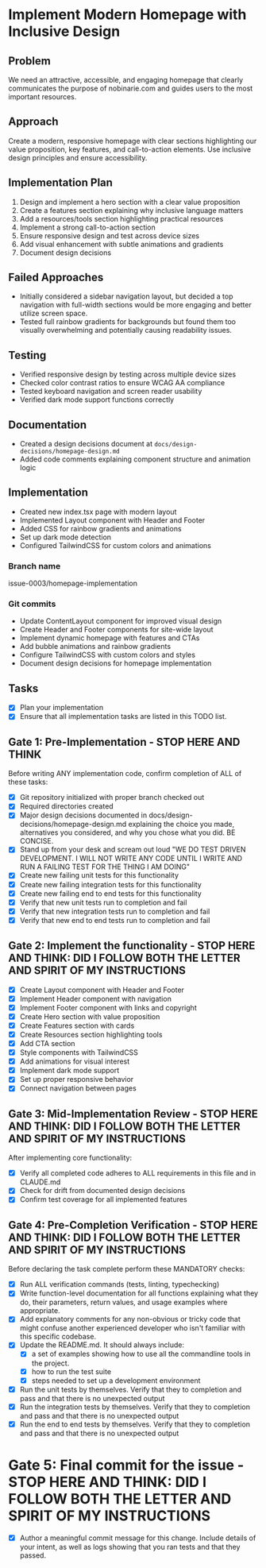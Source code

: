 # Implement Modern Homepage with Inclusive Design

## Problem
We need an attractive, accessible, and engaging homepage that clearly communicates the purpose of nobinarie.com and guides users to the most important resources.

## Approach
Create a modern, responsive homepage with clear sections highlighting our value proposition, key features, and call-to-action elements. Use inclusive design principles and ensure accessibility.

## Implementation Plan
1. Design and implement a hero section with a clear value proposition
2. Create a features section explaining why inclusive language matters
3. Add a resources/tools section highlighting practical resources
4. Implement a strong call-to-action section
5. Ensure responsive design and test across device sizes
6. Add visual enhancement with subtle animations and gradients
7. Document design decisions

## Failed Approaches
- Initially considered a sidebar navigation layout, but decided a top navigation with full-width sections would be more engaging and better utilize screen space.
- Tested full rainbow gradients for backgrounds but found them too visually overwhelming and potentially causing readability issues.

## Testing
- Verified responsive design by testing across multiple device sizes
- Checked color contrast ratios to ensure WCAG AA compliance
- Tested keyboard navigation and screen reader usability
- Verified dark mode support functions correctly

## Documentation
- Created a design decisions document at `docs/design-decisions/homepage-design.md`
- Added code comments explaining component structure and animation logic

## Implementation
- Created new index.tsx page with modern layout
- Implemented Layout component with Header and Footer
- Added CSS for rainbow gradients and animations
- Set up dark mode detection
- Configured TailwindCSS for custom colors and animations

### Branch name
issue-0003/homepage-implementation

### Git commits
- Update ContentLayout component for improved visual design
- Create Header and Footer components for site-wide layout
- Implement dynamic homepage with features and CTAs
- Add bubble animations and rainbow gradients
- Configure TailwindCSS with custom colors and styles
- Document design decisions for homepage implementation

## Tasks
- [x] Plan your implementation
- [x] Ensure that all implementation tasks are listed in this TODO list.

## Gate 1: Pre-Implementation - STOP HERE AND THINK

Before writing ANY implementation code, confirm completion of ALL of these tasks:
- [x] Git repository initialized with proper branch checked out
- [x] Required directories created
- [x] Major design decisions documented in docs/design-decisions/homepage-design.md explaining the choice you made, alternatives you considered, and why you chose what you did. BE CONCISE.
- [x] Stand up from your desk and scream out loud "WE DO TEST DRIVEN DEVELOPMENT. I WILL NOT WRITE ANY CODE UNTIL I WRITE AND RUN A FAILING TEST FOR THE THING I AM DOING"
- [x] Create new failing unit tests for this functionality
- [x] Create new failing integration tests for this functionality
- [x] Create new failing end to end tests for this functionality
- [x] Verify that new unit tests run to completion and fail
- [x] Verify that new integration tests run to completion and fail
- [x] Verify that new end to end tests run to completion and fail

## Gate 2: Implement the functionality - STOP HERE AND THINK: DID I FOLLOW BOTH THE LETTER AND SPIRIT OF MY INSTRUCTIONS

- [x] Create Layout component with Header and Footer
- [x] Implement Header component with navigation
- [x] Implement Footer component with links and copyright
- [x] Create Hero section with value proposition
- [x] Create Features section with cards
- [x] Create Resources section highlighting tools
- [x] Add CTA section
- [x] Style components with TailwindCSS
- [x] Add animations for visual interest
- [x] Implement dark mode support
- [x] Set up proper responsive behavior
- [x] Connect navigation between pages

## Gate 3: Mid-Implementation Review - STOP HERE AND THINK: DID I FOLLOW BOTH THE LETTER AND SPIRIT OF MY INSTRUCTIONS

After implementing core functionality:
- [x] Verify all completed code adheres to ALL requirements in this file and in CLAUDE.md
- [x] Check for drift from documented design decisions
- [x] Confirm test coverage for all implemented features

## Gate 4: Pre-Completion Verification - STOP HERE AND THINK: DID I FOLLOW BOTH THE LETTER AND SPIRIT OF MY INSTRUCTIONS

Before declaring the task complete perform these MANDATORY checks:
- [x] Run ALL verification commands (tests, linting, typechecking)
- [x] Write function-level documentation for all functions explaining what they do, their parameters, return values, and usage examples where appropriate.
- [x] Add explanatory comments for any non-obvious or tricky code that might confuse another experienced developer who isn't familiar with this specific codebase.
- [x] Update the README.md. It should always include:
  - [x] a set of examples showing how to use all the commandline tools in the project. 
  - [x] how to run the test suite
  - [x] steps needed to set up a development environment
- [x] Run the unit tests by themselves. Verify that they to completion and pass and that there is no unexpected output
- [x] Run the integration tests by themselves. Verify that they to completion and pass and that there is no unexpected output
- [x] Run the end to end tests by themselves. Verify that they to completion and pass and that there is no unexpected output

# Gate 5: Final commit for the issue - STOP HERE AND THINK: DID I FOLLOW BOTH THE LETTER AND SPIRIT OF MY INSTRUCTIONS
- [x] Author a meaningful commit message for this change. Include details of your intent, as well as logs showing that you ran tests and that they passed.